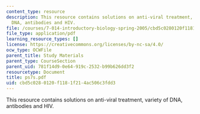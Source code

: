 ```yaml
---
content_type: resource
description: This resource contains solutions on anti-viral treatment, variety of
  DNA, antibodies and HIV.
file: /courses/7-014-introductory-biology-spring-2005/cbd5c0280120f1181f214ac506c3fdd3_ps7s.pdf
file_type: application/pdf
learning_resource_types: []
license: https://creativecommons.org/licenses/by-nc-sa/4.0/
ocw_type: OCWFile
parent_title: Study Materials
parent_type: CourseSection
parent_uid: 781f14d9-0e64-919c-2532-b99b626dd3f2
resourcetype: Document
title: ps7s.pdf
uid: cbd5c028-0120-f118-1f21-4ac506c3fdd3
---
```

This resource contains solutions on anti-viral treatment, variety of DNA, antibodies and HIV.